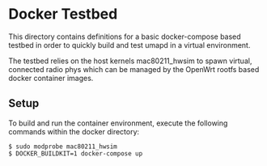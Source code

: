# Docker Testbed

This directory contains definitions for a basic docker-compose based testbed in
order to quickly build and test umapd in a virtual environment.

The testbed relies on the host kernels mac80211_hwsim to spawn virtual,
connected radio phys which can be managed by the OpenWrt rootfs based
docker container images.

## Setup

To build and run the container environment, execute the following commands
within the docker directory:

    $ sudo modprobe mac80211_hwsim
    $ DOCKER_BUILDKIT=1 docker-compose up

